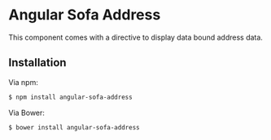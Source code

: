 # Angular Sofa Address

This component comes with a directive to display data bound address data.

## Installation

Via npm:

```sh
$ npm install angular-sofa-address
```

Via Bower:

```sh
$ bower install angular-sofa-address
```

